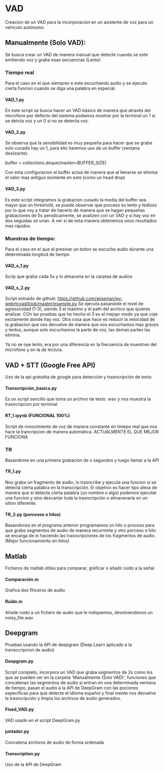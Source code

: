 # VAD
Creacion de un VAD para la incorporación en un asistente de voz para un vehículo autónomo.

## Manualmente (Solo VAD):

Se busca crear un VAD de manera manual que detecte cuando se este emitiendo voz y grabe esas secuencias (Lento)

### Tiempo real
Para el caso en el que siempres e este escuchando audio y se ejecute cierta funcion cuando se diga una palabra en especial.

#### VAD_1.py
En este script se busca hacer un VAD básico de manera que através del microfono por defecto del sistema podamos mostrar por la terminal un 1 si se detcta voz y un 0 si no se detecta voz.


#### VAD_2.py
Se observa que la sensibilidad es muy pequeña para hacer que se grabe solo cunado hay un 1, para ello haremos uso de un buffer (ventana deslizante).

buffer = collections.deque(maxlen=BUFFER_SIZE)

Con esta configuracion el buffer actua de manera que al llenarse se elimina el valor mas antiguo exixtente en este (como un head drop)


#### VAD_3.py
Es este script integramos la grabacion cunado la media del buffer sea mayor que un threshold, se puede observar que proceso es lento y tedioso por lo que voy a tratar de hacerlo de manera que se hagan pequeñas grabaciones de 5s perodicamente, se analizen con un VAD y si hay voz en dos seguidas se unan. A ver si de esta manera obtenemos unos resultados mas rápidos.


### Muestras de tiempo:
Para el caso en el que al presinar un boton se escuche audio durante una determinada longitud de tiempo

#### VAD_s_1.py
Scrip que graba cada 5s y lo almacena en la carptea de audios

#### VAD_s_2.py
Script extraido de github: https://github.com/wiseman/py-webrtcvad/blob/master/example.py
Se ejecuta pasandole el nivel de agressividad (1-3), siendo 3 el máximo y el path del archivo que quieres analizar. COn las pruebas que he hecho el 3 es el mejopr modo ya que coje exctamente donde hay voz. Otra cosa que hace es reducir la velocidad de la grabacion que nos devuelve de manera que nos escuchamos mas graves y lentos, aunque solo escuchamos la parte de voz, las demas partes las elimina.

Ya no se oye lento, era por una diferencia en la frecuencia de muestreo del microfono y en la de lectura.


## VAD + STT (Google Free API)
Uso de la api gratutita de google para detección y trasncripción de texto.

#### Transcripción_basica.py
Es un script sencillo que toma un archivo de texto .wav y nos muestra la trasncripcion por terminal

#### RT_1.ipynb (FUNCIONAL 100%)
Script de ronocimiento de voz de manera constante en timepo real que nos hace la trancripcion de manera automática. ACTUALMENTE EL QUE MEJOR FUNCIONA


### TR
Basandome en una primera grabacion de x segundos y luego llamar a la API

#### TR_1.py
Nos graba un fragmento de audio, lo trasncribe y ejecuta una funcion si se detecta cierta palabra en la transcripción. El objetivo es hacer tipo alexa de manera que si detecta cierta palabra (un nombre o algo) podemos ejecutar una funcion y sino descartar toda la trasncripción o almacenarla en un sition diferente.

#### TR_2.py (porcesos o hilos)
Basandonos en el programa anterior programamos un hilo o proceso para que grabe segmentos de audio de manera recurrente y otro porceso o hilo se encarga de in haciendo las trasncripciones de los fragmentos de audio. (Mejor funcionamiento en hilos)


## Matlab
Ficheros de matlab útiles para comparar, gráficar o añadir ruido a la señal.

#### Comparación.m
Grafíca dos fihceros de audio

#### Ruido.m
Añade ruido a un fichero de audio que le indiquemos, devolviendonos un noisy_file.wav


## Deepgram
Pruebas usando la API de deepgram (Deep Learn aplicado a la transccripcion de audio)

#### Deepgram.py
Script completo, incorpora un VAD que graba segmentos de 2s como los que se pueden ver en la carpeta 'Manualmente (Solo VAD)', funciones que concatenan las segmentos de audio si entran en una determinada ventana de tiempo, pasan el audio a la API de DeepGram con las pociones especificas para que detecte el idioma español y final mente nos devuelve la trasncripción y limpia los archivos de audio generados.

#### Fixed_VAD.py
VAD usado en el script DeepGram.py

#### juntador.py
Concatena archivos de audio de forma ordenada

#### Transcription.py 
Uso de la API de DeepGram



